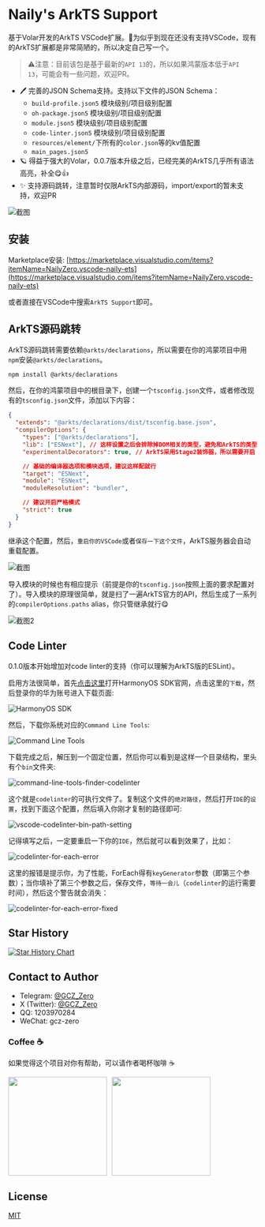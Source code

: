 # Naily's ArkTS Support

基于Volar开发的ArkTS VSCode扩展。🌹为似乎到现在还没有支持VSCode，现有的ArkTS扩展都是非常简陋的，所以决定自己写一个。

> ⚠️注意：目前该包是基于最新的`API 13`的，所以如果鸿蒙版本低于`API 13`，可能会有一些问题，欢迎PR。

- 🖊️ 完善的JSON Schema支持。支持以下文件的JSON Schema：
  - `build-profile.json5` 模块级别/项目级别配置
  - `oh-package.json5` 模块级别/项目级别配置
  - `module.json5` 模块级别/项目级别配置
  - `code-linter.json5` 模块级别/项目级别配置
  - `resources/element/`下所有的`color.json`等的kv值配置
  - `main_pages.json5`
- 🪐 得益于强大的Volar，0.0.7版本升级之后，已经完美的ArkTS几乎所有语法高亮，补全😋👍
- ✨ 支持源码跳转，注意暂时仅限ArkTS内部源码，import/export的暂未支持，欢迎PR

![截图](./screenshots/edit.gif)

## 安装

Marketplace安装: [https://marketplace.visualstudio.com/items?itemName=NailyZero.vscode-naily-ets](https://marketplace.visualstudio.com/items?itemName=NailyZero.vscode-naily-ets)

或者直接在VSCode中搜索`ArkTS Support`即可。

## ArkTS源码跳转

ArkTS源码跳转需要依赖`@arkts/declarations`，所以需要在你的鸿蒙项目中用`npm`安装`@arkts/declarations`。

```bash
npm install @arkts/declarations
```

然后，在你的鸿蒙项目中的根目录下，创建一个`tsconfig.json`文件，或者修改现有的`tsconfig.json`文件，添加以下内容：

```json
{
  "extends": "@arkts/declarations/dist/tsconfig.base.json",
  "compilerOptions": {
    "types": ["@arkts/declarations"],
    "lib": ["ESNext"], // 这样设置之后会排除掉DOM相关的类型，避免和ArkTS的类型冲突
    "experimentalDecorators": true, // ArkTS采用Stage2装饰器，所以需要开启

    // 基础的编译器选项和模块选项，建议这样配就行
    "target": "ESNext",
    "module": "ESNext",
    "moduleResolution": "bundler",

    // 建议开启严格模式
    "strict": true
  }
}
```

继承这个配置，然后，`重启你的VSCode`或者`保存一下这个文件`，ArkTS服务器会自动重载配置。

![截图](./screenshots/navigation-tip.png)

导入模块的时候也有相应提示（前提是你的`tsconfig.json`按照上面的要求配置对了）。导入模块的原理很简单，就是扫了一遍ArkTS官方的API，然后生成了一系列的`compilerOptions.paths` alias，你只管继承就行😋

![截图2](./screenshots/import-tip.png)

## Code Linter

0.1.0版本开始增加对code linter的支持（你可以理解为ArkTS版的ESLint）。

启用方法很简单，首先[点击这里](https://developer.huawei.com/consumer/cn/develop/)打开HarmonyOS SDK官网，点击这里的`下载`，然后登录你的华为账号进入下载页面:

![HarmonyOS SDK](./screenshots/harmony-sdk.png)

然后，下载你系统对应的`Command Line Tools`:

![Command Line Tools](./screenshots/command-line-tools.png)

下载完成之后，解压到一个固定位置，然后你可以看到是这样一个目录结构，里头有个`bin`文件夹:

![command-line-tools-finder-codelinter](./screenshots/command-line-tools-finder-codelinter.png)

这个就是`codelinter`的可执行文件了。复制这个文件的`绝对路径`，然后打开`IDE`的`设置`，找到下面这个配置，然后填入你刚才复制的路径即可:

![vscode-codelinter-bin-path-setting](./screenshots/vscode-codelinter-bin-path-setting.png)

记得填写之后，一定要重启一下你的`IDE`，然后就可以看到效果了，比如：

![codelinter-for-each-error](./screenshots/codelinter-for-each-error.png)

这里的报错是提示你，为了性能，ForEach得有`keyGenerator`参数（即第三个参数）；当你填补了第三个参数之后，保存文件，`等待一会儿`（`codelinter`的运行需要时间），然后这个警告就会消失：

![codelinter-for-each-error-fixed](./screenshots/codelinter-for-each-error-fixed.png)

## Star History



[![Star History Chart](https://api.star-history.com/svg?repos=Groupguanfang/arkTS&type=Date)](https://star-history.com/#Groupguanfang/arkTS&Date)

## Contact to Author

- Telegram: [@GCZ_Zero](https://t.me/GCZ_Zero)
- X (Twitter): [@GCZ_Zero](https://x.com/GCZ_Zero)
- QQ: 1203970284
- WeChat: gcz-zero

### Coffee ☕️

如果觉得这个项目对你有帮助，可以请作者喝杯咖啡 ☕️

<div style="display: flex; gap: 10px;">

<img src="./screenshots/wechat-pay.JPG" width="200" />

<img src="./screenshots/alipay.JPG" width="200" />

</div>

## License

[MIT](./LICENSE)
